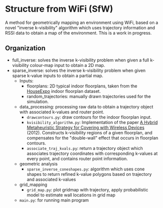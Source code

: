 # Structure from WiFi (SfW)
A method for geometrically mapping an environment using WiFi, based on a novel "inverse k-visibility" algorithm which uses trajectory information and RSSI data to obtain a map of the environment. This is a work in progress. 

## Organization
* full_inverse: solves the inverse k-visibility problem when given a full k-visibility colour-map input to obtain a 2D map.
* sparse_inverse: solves the inverse k-visibility problem when given sparse k-value inputs to obtain a partial map. 
  * Inputs:
    * floorplans: 2D typical indoor floorplans, taken from the [HouseExpo](https://github.com/TeaganLi/HouseExpo) indoor floorplan dataset.
    * random_trajectories: manually drawn trajectories used for the simulation.
  * data_processing: processing raw data to obtain a trajectory object with associated k-values and router point.
    * ```drawcontours.py```: draw contours for the indoor floorplan input.
    * ```kvisibility_algorithm.py```:  Implementation of the paper [A Hybrid Metaheuristic Strategy for Covering with Wireless Devices](http://www.jucs.org/jucs_18_14/a_hybrid_metaheuristic_strategy/jucs_18_14_1906_1932_bajuelos.pdf)  (2012). Constructs k-visibility regions of a given floorplan, and compensates for the "double-wall" effect that occurs in floorplan contours.
    * ```associate_traj_kvals.py```: return a trajectory object which associates trajectory coordinates with corresponding k-values at every point, and contains router point information.
   * geometric analysis 
     * ```sparse_inverse_coneshapes.py```: algorithm which uses cone shapes to return refined k-value polygons based on trajectory and associated k-values
   * grid_mapping 
     * ```grid_map.py```: plot gridmap with trajectory, apply probabilistic model to estimate wall locations in grid map
    * ```main.py```: for running main program 

